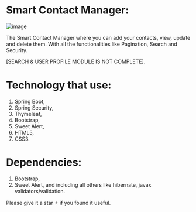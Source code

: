 # Smart Contact Manager:
![image](https://user-images.githubusercontent.com/111365348/198844208-e5b7d8e1-0aea-48f0-8c43-cdd668d85a1e.png)


The Smart Contact Manager where you can add your contacts, view, update and delete them.
With all the functionalities like Pagination, Search and Security.

[SEARCH & USER PROFILE MODULE IS NOT COMPLETE].

# Technology that use:

1. Spring Boot,
2. Spring Security,
3. Thymeleaf,
4. Bootstrap,
5. Sweet Alert,
6. HTML5,
7. CSS3.

# Dependencies:
1. Bootstrap,
2. Sweet Alert,
and including all others like hibernate, javax validators/validation.

Please give it a star ⭐ if you found it useful.



